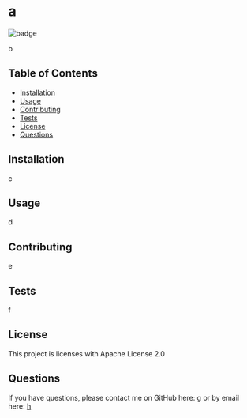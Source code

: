 # a


  ![badge](https://img.shields.io/badge/license-Apache%20License%202.0-blueviolet.png)
  

b

## Table of Contents
- [Installation](#installation)
- [Usage](#usage)
- [Contributing](#contributing)
- [Tests](#tests)
- [License](#license)
- [Questions](#questions)

## Installation

c

## Usage

d

## Contributing

e

## Tests

f

## License

This project is licenses with Apache License 2.0

## Questions

If you have questions, please contact me on GitHub here: [g](https://github.com/g)
or by email here: [h](mailto:h)



